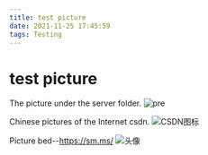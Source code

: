 ```yaml
---
title: test picture
date: 2021-11-25 17:45:59
tags: Testing
---
```

# test picture
The picture under the server folder.
![pre](preview.jpg)

Chinese pictures of the Internet csdn.
![CSDN图标](https://csdnimg.cn/cdn/content-toolbar/csdn-logo_.png?v=20190924.1 "CSDN图标")

Picture bed--https://sm.ms/
![头像](https://i.loli.net/2021/11/25/M63lOJgvwQE5oir.jpg)
